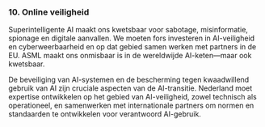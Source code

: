 
### **10. Online veiligheid**

Superintelligente AI maakt ons kwetsbaar voor sabotage, misinformatie, spionage en digitale aanvallen. We moeten fors investeren in AI-veiligheid en cyberweerbaarheid en op dat gebied samen werken met partners in de EU. ASML maakt ons onmisbaar is in de wereldwijde AI-keten—maar ook kwetsbaar.

De beveiliging van AI-systemen en de bescherming tegen kwaadwillend gebruik van AI zijn cruciale aspecten van de AI-transitie. Nederland moet expertise ontwikkelen op het gebied van AI-veiligheid, zowel technisch als operationeel, en samenwerken met internationale partners om normen en standaarden te ontwikkelen voor verantwoord AI-gebruik.
